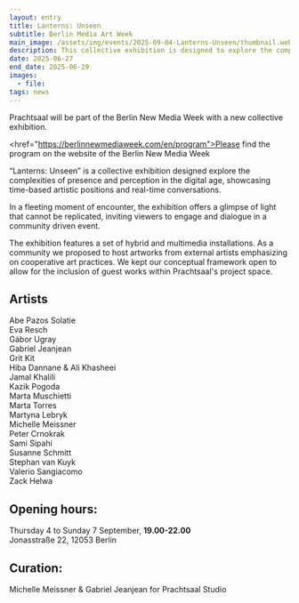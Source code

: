 ```yaml
---
layout: entry
title: Lanterns: Unseen 
subtitle: Berlin Media Art Week
main_image: /assets/img/events/2025-09-04-Lanterns-Unseen/thumbnail.webp
description: This collective exhibition is designed to explore the complexities of presence and perception in the digital age, showcasing time-based artistic positions and real-time conversations.
date: 2025-06-27
end_date: 2025-06-29
images: 
  - file: 
tags: news
---
```

Prachtsaal will be part of the Berlin New Media Week with a new collective exhibition.<br>

<href="https://berlinnewmediaweek.com/en/program">Please find the program on the website of the Berlin New Media Week<br>

“Lanterns: Unseen” is a collective exhibition designed explore the complexities of presence and perception in the digital age, showcasing time-based artistic positions and real-time conversations.<br>

In a fleeting moment of encounter, the exhibition offers a glimpse of light that cannot be replicated, inviting viewers to engage and dialogue in a community driven event. <br>

The exhibition features a set of hybrid and multimedia installations. As a community we proposed to host artworks from external artists emphasizing on cooperative art practices. We kept our conceptual framework open to allow for the inclusion of guest works within Prachtsaal's project space. <br>
## Artists

Abe Pazos Solatie<br>
Eva Resch<br>
Gábor Ugray<br>
Gabriel Jeanjean<br>
Grit Kit<br>
Hiba Dannane & Ali Khasheei<br>
Jamal Khalili<br>
Kazik Pogoda<br>
Marta Muschietti<br>
Marta Torres<br>
Martyna Lebryk<br>
Michelle Meissner<br>
Peter Crnokrak<br>
Sami Sipahi<br>
Susanne Schmitt<br>
Stephan van Kuyk<br>
Valerio Sangiacomo<br>
Zack Helwa<br>

## Opening hours:

Thursday 4 to Sunday 7 September, **19.00-22.00**<br>
Jonasstraße 22, 12053 Berlin<br>

## Curation:
Michelle Meissner & Gabriel Jeanjean for Prachtsaal Studio


